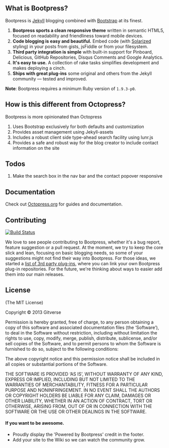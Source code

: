 ## What is Bootpress?

Bootpress is [Jekyll](https://github.com/mojombo/jekyll) blogging combined with [Bootstrap](http://getbootstrap.com/) at its finest.

1. **Bootpress sports a clean responsive theme** written in semantic HTML5, focused on readability and friendliness toward mobile devices.
2. **Code blogging is easy and beautiful.** Embed code (with [Solarized](http://ethanschoonover.com/solarized) styling) in your posts from gists, jsFiddle or from your filesystem.
3. **Third party integration is simple** with built-in support for Pinboard, Delicious, GitHub Repositories, Disqus Comments and Google Analytics.
4. **It's easy to use.** A collection of rake tasks simplifies development and makes deploying a cinch.
5. **Ships with great plug-ins** some original and others from the Jekyll community &mdash; tested and improved.

**Note**: Bootpress requires a minimum Ruby version of `1.9.3-p0`.

## How is this different from Octopress?
Bootpress is more opinionated than Octopress
1. Uses Bootstrap exclusively for both defaults and customization
2. Provides asset management using Jekyll-assets
3. Includes a robust client side type-ahead search facility using lunr.js
4. Provides a safe and robust way for the blog creator to include contact
   information on the site

## Todos
1. Make the search box in the nav bar and the contact popover responsive

## Documentation

Check out [Octopress.org](http://octopress.org/docs) for guides and documentation.


## Contributing

[![Build Status](https://travis-ci.org/imathis/octopress.png?branch=master)](https://travis-ci.org/imathis/octopress)

We love to see people contributing to Bootpress, whether it's a bug report, feature suggestion or a pull request. At the moment, we try to keep the core slick and lean, focusing on basic blogging needs, so some of your suggestions might not find their way into Bootpress. For those ideas, we started a [list of 3rd party plug-ins](https://github.com/imathis/octopress/wiki/3rd-party-plugins), where you can link your own Bootpress plug-in repositories. For the future, we're thinking about ways to easier add them into our main releases.


## License
(The MIT License)

Copyright © 2013 Gitverse

Permission is hereby granted, free of charge, to any person obtaining a copy of this software and associated documentation files (the ‘Software’), to deal in the Software without restriction, including without limitation the rights to use, copy, modify, merge, publish, distribute, sublicense, and/or sell copies of the Software, and to permit persons to whom the Software is furnished to do so, subject to the following conditions:

The above copyright notice and this permission notice shall be included in all copies or substantial portions of the Software.

THE SOFTWARE IS PROVIDED ‘AS IS’, WITHOUT WARRANTY OF ANY KIND, EXPRESS OR IMPLIED, INCLUDING BUT NOT LIMITED TO THE WARRANTIES OF MERCHANTABILITY, FITNESS FOR A PARTICULAR PURPOSE AND NONINFRINGEMENT. IN NO EVENT SHALL THE AUTHORS OR COPYRIGHT HOLDERS BE LIABLE FOR ANY CLAIM, DAMAGES OR OTHER LIABILITY, WHETHER IN AN ACTION OF CONTRACT, TORT OR OTHERWISE, ARISING FROM, OUT OF OR IN CONNECTION WITH THE SOFTWARE OR THE USE OR OTHER DEALINGS IN THE SOFTWARE.


#### If you want to be awesome.
- Proudly display the 'Powered by Bootpress' credit in the footer.
- Add your site to the Wiki so we can watch the community grow.
